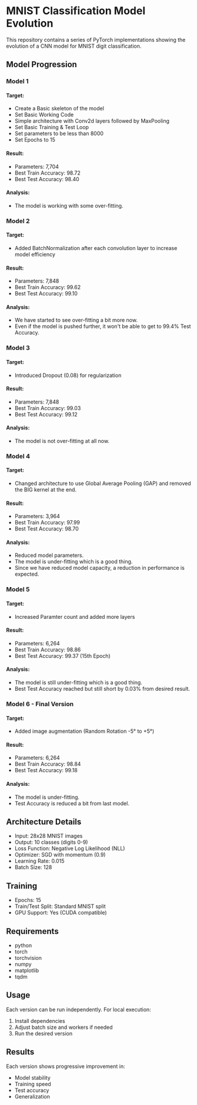 # MNIST Classification Model Evolution

This repository contains a series of PyTorch implementations showing the evolution of a CNN model for MNIST digit classification.

## Model Progression

### Model  1 
#### Target:
- Create a Basic skeleton of the model
- Set Basic Working Code
- Simple architecture with Conv2d layers followed by MaxPooling
- Set Basic Training  & Test Loop
- Set parameters to be less than 8000
- Set Epochs to 15
#### Result:
- Parameters: 7,704
- Best Train Accuracy: 98.72
- Best Test Accuracy: 98.40
#### Analysis:
- The model is working with some over-fitting.

### Model  2 
#### Target:
- Added BatchNormalization after each convolution layer to increase model efficiency
#### Result:
- Parameters: 7,848
- Best Train Accuracy: 99.62
- Best Test Accuracy: 99.10
#### Analysis:
- We have started to see over-fitting a bit more now. 
- Even if the model is pushed further, it won't be able to get to 99.4% Test Accuracy.

### Model 3 
#### Target:
- Introduced Dropout (0.08) for regularization
#### Result:
- Parameters: 7,848
- Best Train Accuracy: 99.03
- Best Test Accuracy: 99.12
#### Analysis:
- The model is not over-fitting at all now.

### Model 4 
#### Target:
- Changed architecture to use Global Average Pooling (GAP) and removed the BIG kernel at the end.
#### Result:
- Parameters: 3,964
- Best Train Accuracy: 97.99
- Best Test Accuracy: 98.70
#### Analysis:
- Reduced model parameters.
- The model is under-fitting which is a good thing.
- Since we have reduced model capacity, a reduction in performance is expected. 

### Model 5 
#### Target:
- Increased Paramter count and added more layers
#### Result:
- Parameters: 6,264
- Best Train Accuracy: 98.86
- Best Test Accuracy: 99.37 (15th Epoch)
#### Analysis:
- The model is still under-fitting which is a good thing.
- Best Test Accuracy reached but still short by 0.03% from desired result.

### Model 6 - Final Version
#### Target:
- Added image augmentation (Random Rotation -5° to +5°)
#### Result:
- Parameters: 6,264
- Best Train Accuracy: 98.84
- Best Test Accuracy: 99.18
#### Analysis:
- The model is under-fitting.
- Test Accuracy is reduced a bit from last model.

## Architecture Details
- Input: 28x28 MNIST images
- Output: 10 classes (digits 0-9)
- Loss Function: Negative Log Likelihood (NLL)
- Optimizer: SGD with momentum (0.9)
- Learning Rate: 0.015
- Batch Size: 128

## Training
- Epochs: 15
- Train/Test Split: Standard MNIST split
- GPU Support: Yes (CUDA compatible)

## Requirements
- python
- torch
- torchvision
- numpy
- matplotlib
- tqdm

## Usage
Each version can be run independently. For local execution:
1. Install dependencies
2. Adjust batch size and workers if needed
3. Run the desired version

## Results
Each version shows progressive improvement in:
- Model stability
- Training speed
- Test accuracy
- Generalization
